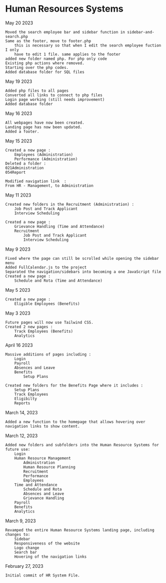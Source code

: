 # Human Resources Systems

May 20 2023

    Moved the search employee bar and sidebar function in sidebar-and-search.php
    Same as the footer, move to footer.php 
        this is necessary so that when I edit the search employee fuction I only
        have to edit 1 file. same applies to the footer 
    added new folder named php. For php only code
    Existing php actions where removed.
    Starting over the php codes.
    Added database folder for SQL files    
    
May 19 2023

    Added php files to all pages
    Converted all links to connect to php files
    Login page working (still needs improvement)
    Added database folder

May 16 2023
    
    All webpages have now been created.
    Landing page has now been updated.
    Added a footer.

May 15 2023
    
    Created a new page :
        Employees (Administration)
        Performance (Administration)
    Deleted a folder :
    021Administration
    054Report
        
    Modified navigation link  :
    From HR - Management, to Administration

May 11 2023

    Created new folders in the Recruitment (Administration) :
        Job Post and Track Applicant
        Interview Scheduling

    Created a new page :
        Grievance Handling (Time and Attendance)
        Recruitment
            Job Post and Track Applicant
            Interview Scheduling

May 9 2023

    Fixed where the page can still be scrolled while opening the sidebar menu
    Added FullCalendar.js to the project
    Separated the navigation/sidebars into becoming a one JavaScript file
    Created a new page :
        Schedule and Rota (Time and Attendance)

May 5 2023

    Created a new page :
        Eligible Employees (Benefits)

May 3 2023

    Future pages will now use Tailwind CSS.
    Created 2 new pages :
        Track Employees (Benefits)
        Analytics

April 16 2023

    Massive additions of pages including :
        Login
        Payroll
        Absences and Leave
        Benefits
            Setup Plans

    Created new folders for the Benefits Page where it includes :
        Setup Plans
        Track Employees
        Eligibilty
        Reports

March 14, 2023

    Added a new function to the homepage that allows hovering over navigation links to show content.

March 12, 2023

    Added new folders and subfolders into the Human Resource Systems for future use:
        Login
        Human Resource Management
            Administration
            Human Resource Planning
            Recruitment
            Performance
            Employees
        Time and Attendance
            Schedule and Rota
            Absences and Leave
            Grievance Handling
        Payroll
        Benefits
        Analytics

March 9, 2023

    Revamped the entire Human Resource Systems landing page, including changes to:
        Sidebar
        Responsiveness of the website
        Logo change
        Search bar
        Hovering of the navigation links

February 27, 2023

    Initial commit of HR System File.
